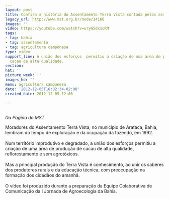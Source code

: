 ```yaml
---
layout: post
title: Confira a história do Assentamento Terra Vista contada pelos assentados
legacy_url: http://www.mst.org.br/node/14166
images: ''
video: https://youtube.com/watch?v=uryG5dx1cRM
tags:
- tag: bahia
- tag: assentamento
- tag: agricultura camponesa
type: video
support_line: A união dos esforços  permitiu a criação de uma área de produção de
  cacau de alta qualidade.
section: 
hat: ''
picture_week: ''
images_hd: ''
menu: agricultura camponesa
date: '2012-12-05T16:02:34-02:00'
created_date: 2012-12-05 12:00

---
```

<p><br><em>Da Página do MST</em></p><p>Moradores do Assentamento Terra Vista, no município de Arataca, Bahia, lembram do tempo de exploração e da ocupação da fazendo, em 1992.<br><br>Num território improdutivo e degradado, a união dos esforços permitiu a criação de uma área de produção de cacau de alta qualidade, reflorestamento e sem agrotóxicos.<br><br>Mas a principal produção do Terra Vista é conhecimento, ao unir os saberes dos produtores rurais e da educação técnica, com preocupação na formação dos cidadãos do amanhã.<br><br>O vídeo foi produzido durante a preparação da Equipe Colaborativa de Comunicação da I Jornada de Agroecologia da Bahia.</p><p>&nbsp;</p><p style="text-align: center;"><object type="application/x-shockwave-flash" data="http://www.youtube.com/v/uryG5dx1cRM" height="500" width="600"><param value="http://www.youtube.com/v/uryG5dx1cRM" name="src"></object></p>
